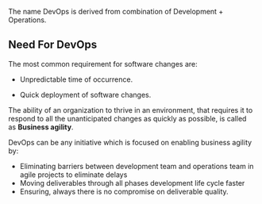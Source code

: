 
The name DevOps is derived from combination of Development + Operations.

## Need For DevOps

The most common requirement for software changes are:

-   Unpredictable time of occurrence.
    
-   Quick deployment of software changes.

The ability of an organization to thrive in an environment, that requires it to respond to all the unanticipated changes as quickly as possible, is called as **Business agility**.

DevOps can be any initiative which is focused on enabling business agility by:

-   Eliminating barriers between development team and operations team in agile projects to eliminate delays
-   Moving deliverables through all phases development life cycle faster
-   Ensuring, always there is no compromise on deliverable quality.